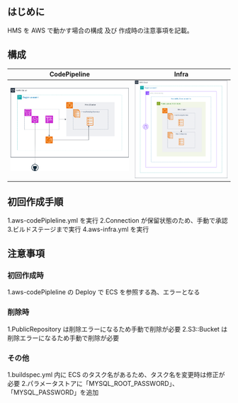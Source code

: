 ## はじめに

HMS を AWS で動かす場合の構成 及び 作成時の注意事項を記載。

## 構成

| CodePipeline                                            | Infra                                     |
| ------------------------------------------------------- | ----------------------------------------- |
| ![aws-codepipeline.drawio](aws-codepipeline.drawio.svg) | ![aws-infra.drawio](aws-infra.drawio.svg) |

## 初回作成手順

1.aws-codePipleline.yml を実行
2.Connection が保留状態のため、手動で承認 3.ビルドステージまで実行
4.aws-infra.yml を実行

## 注意事項

### 初回作成時

1.aws-codePipleline の Deploy で ECS を参照する為、エラーとなる

### 削除時

1.PublicRepository は削除エラーになるため手動で削除が必要
2.S3::Bucket は削除エラーになるため手動で削除が必要

### その他

1.buildspec.yml 内に ECS のタスク名があるため、タスク名を変更時は修正が必要
2.パラメータストアに「MYSQL_ROOT_PASSWORD」、「MYSQL_PASSWORD」を追加
